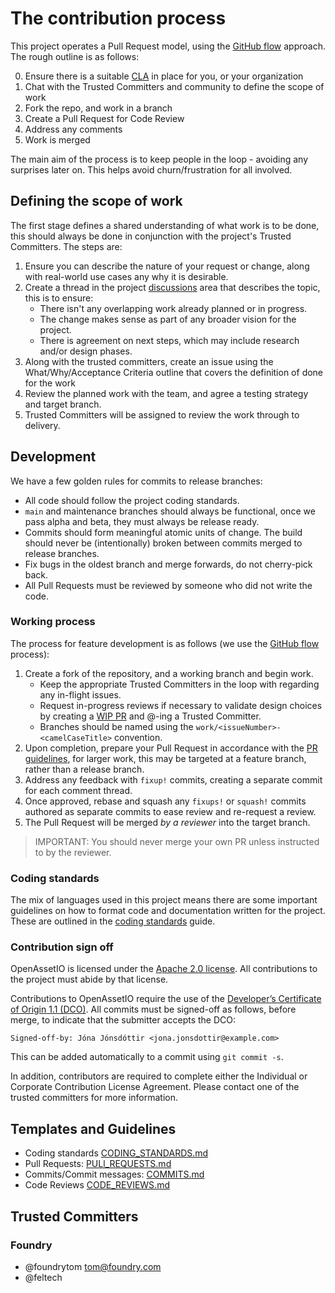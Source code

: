 # The contribution process

This project operates a Pull Request model, using the [GitHub flow](https://docs.github.com/en/get-started/quickstart/github-flow)
approach. The rough outline is as follows:

0. Ensure there is a suitable [CLA](#contribution-sign-off) in place for
   you, or your organization
1. Chat with the Trusted Committers and community to define the scope of
   work
2. Fork the repo, and work in a branch
3. Create a Pull Request for Code Review
4. Address any comments
5. Work is merged

The main aim of the process is to keep people in the loop - avoiding any
surprises later on. This helps avoid churn/frustration for all involved.

## Defining the scope of work

The first stage defines a shared understanding of what work is to be
done, this should always be done in conjunction with the project's
Trusted Committers. The steps are:

1. Ensure you can describe the nature of your request or change, along
   with real-world use cases any why it is desirable.
2. Create a thread in the project [discussions](https://github.com/TheFoundryVisionmongers/OpenAssetIO/discussions/categories/ideas-and-change-proposals)
   area that describes the topic, this is to ensure:
    - There isn't any overlapping work already planned or in progress.
    - The change makes sense as part of any broader vision for the
      project.
    - There is agreement on next steps, which may include research
      and/or design phases.
3. Along with the trusted committers, create an issue using the
   What/Why/Acceptance Criteria outline that covers the definition of
   done for the work
4. Review the planned work with the team, and agree a testing strategy
   and target branch.
5. Trusted Committers will be assigned to review the work through to
   delivery.

## Development

We have a few golden rules for commits to release branches:

- All code should follow the project coding standards.
- `main` and maintenance branches should always be functional, once we
  pass alpha and beta, they must always be release ready.
- Commits should form meaningful atomic units of change. The build
  should never be (intentionally) broken between commits merged to
  release branches.
- Fix bugs in the oldest branch and merge forwards, do not cherry-pick
  back.
- All Pull Requests must be reviewed by someone who did not write the
  code.

### Working process

The process for feature development is as follows (we use the [GitHub flow](https://docs.github.com/en/get-started/quickstart/github-flow) process):

1. Create a fork of the repository, and a working branch and begin work.
     - Keep the appropriate Trusted Committers in the loop with
       regarding any in-flight issues.
     - Request in-progress reviews if necessary to validate design
       choices by creating a [WIP PR](PULL_REQUESTS.md#wip-prs) and
       @-ing a Trusted Committer.
     - Branches should be named using the
       `work/<issueNumber>-<camelCaseTitle>` convention.
2. Upon completion, prepare your Pull Request in accordance with the
   [PR guidelines](PULL_REQUESTS.md), for larger work, this may be
   targeted at a feature branch, rather than a release branch.
3. Address any feedback with `fixup!` commits, creating a separate
   commit for each comment thread.
4. Once approved, rebase and squash any `fixups!` or `squash!` commits
   authored as separate commits to ease review and re-request a review.
5. The Pull Request will be merged *by a reviewer* into the target
   branch.

> IMPORTANT: You should never merge your own PR unless instructed to by
> the reviewer.

### Coding standards

The mix of languages used in this project means there are some important
guidelines on how to format code and documentation written for the
project. These are outlined in the [coding standards](CODING_STANDARDS.md)
guide.

### Contribution sign off

OpenAssetIO is licensed under the [Apache 2.0 license](LICENSE). All
contributions to the project must abide by that license.

Contributions to OpenAssetIO require the use of the [Developer’s Certificate of Origin 1.1 (DCO)](https://developercertificate.org).
All commits must be signed-off as follows, before merge, to indicate
that the submitter accepts the DCO:

```
Signed-off-by: Jóna Jónsdóttir <jona.jonsdottir@example.com>
```

This can be added automatically to a commit using `git commit -s`.

In addition, contributors are required to complete either the Individual
or Corporate Contribution License Agreement. Please contact one of the
trusted committers for more information.

## Templates and Guidelines

- Coding standards [CODING_STANDARDS.md](CODING_STANDARDS.md)
- Pull Requests: [PULl_REQUESTS.md](PULl_REQUESTS.md)
- Commits/Commit messages: [COMMITS.md](COMMITS.md)
- Code Reviews [CODE_REVIEWS.md](docs/CODE_REVIEWS.md)


## Trusted Committers

### Foundry
- @foundrytom [tom@foundry.com](mailto:tom@foundry.com)
- @feltech
